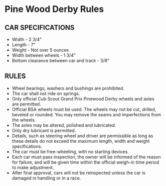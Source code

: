 # Pine Wood Derby Rules #
<style>
@media screen
{
	img[alt="cub scouts"]{display:none}
	.print{display:none;}
}

</style>
<div class="print print_header">
![cub scouts](https://cub306.org/images/logo.png)
Cub Scout Pack 306
</div>

## CAR SPECIFICATIONS ##

* Width - 2 3/4"
* Length - 7"
* Weight - Not over 5 ounces
* Width between wheels - 1 3/4"
* Bottom clearance between car and track - 3/8"

## RULES ##

* Wheel bearings, washers and bushings are prohibited.
* The car shall not ride on springs.
* Only official Cub Scout Grand Prix Pinewood Derby wheels and axles are permitted.
* Official BSA wheels must be used. The wheels may not be cut, drilled, beveled or
rounded. You may remove the seams and imperfections from the wheels.
* The axles may be altered, polished and lubricated.
* Only dry lubricant is permitted.
* Details, such as steering wheel and driver are permissible as long as these details do not exceed the maximum length, width and weight specifications.
* The car must be free-wheeling, with no starting devices.
* Each car must pass inspection, the owner will be informed of the reason for failure, and will be given time within the official weigh-in time period to make adjustment.
* After final approval, cars will not be reinspected unless the car is damaged in handling or in a race.

<div class="print print_footer">

----
https://cub306.org/ - 2023-01-10
</div>
